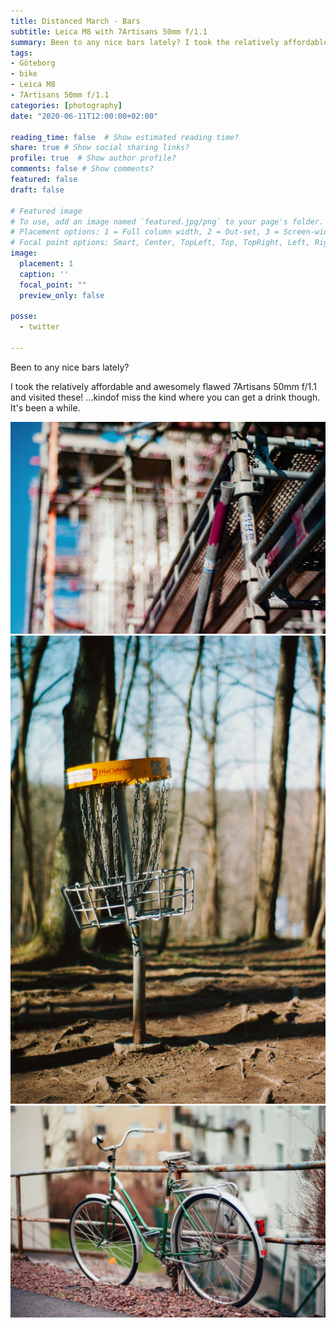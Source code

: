 ```yaml
---
title: Distanced March - Bars
subtitle: Leica M8 with 7Artisans 50mm f/1.1
summary: Been to any nice bars lately? I took the relatively affordable and awesomely flawed 7Artisans 50mm f/1.1 and visited these! ...kindof miss the kind where you can get a drink though. It's been a while.
tags:
- Göteborg
- bike
- Leica M8
- 7Artisans 50mm f/1.1
categories: [photography]
date: "2020-06-11T12:00:00+02:00"

reading_time: false  # Show estimated reading time?
share: true # Show social sharing links?
profile: true  # Show author profile?
comments: false # Show comments?
featured: false
draft: false

# Featured image
# To use, add an image named `featured.jpg/png` to your page's folder.
# Placement options: 1 = Full column width, 2 = Out-set, 3 = Screen-width
# Focal point options: Smart, Center, TopLeft, Top, TopRight, Left, Right, BottomLeft, Bottom, BottomRight
image:
  placement: 1
  caption: ''
  focal_point: ""
  preview_only: false

posse:
  - twitter

---
```

Been to any nice bars lately? 

I took the relatively affordable and awesomely flawed 7Artisans 50mm f/1.1 and visited these! ...kindof miss the kind where you can get a drink though. It's been a while.

![](march-bars2.jpg)
![](march-bars3.jpg)
![](march-bars4.jpg)